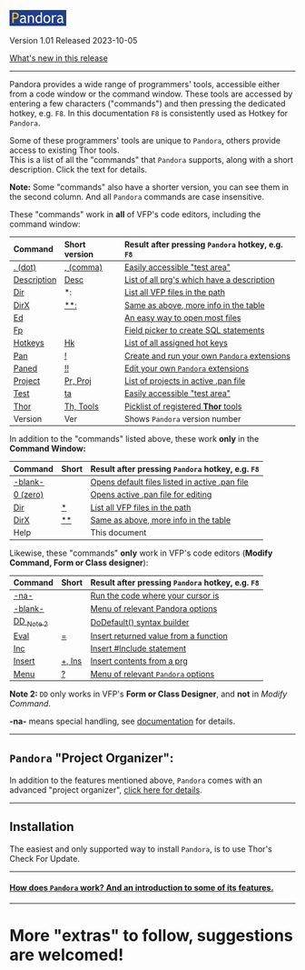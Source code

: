 
[![How Pandora works](documents/Images/pandora2.png)](documents/panhow.md)

Version 1.01 Released 2023-10-05

[What's new in this release](Change%20Log.md)

*** 

Pandora provides a wide range of programmers' tools, accessible either from a code window or the command window.  These tools are accessed by entering a few characters ("commands") and then pressing the dedicated hotkey, e.g. `F8`. In this documentation `F8` is consistently used as Hotkey for `Pandora`.  
 
Some of these programmers' tools are unique to `Pandora`, others provide access to existing Thor tools.  
This is a list of all the "commands" that `Pandora` supports, along with a short description. Click the text for details.

**Note:** Some "commands" also have a shorter version, you can see them in the second column. And all `Pandora` commands are case insensitive.

These "commands" work in **all** of VFP's code editors, including the command window: 

|Command |Short version| Result after pressing `Pandora` hotkey, e.g. `F8`|
|:--|:--  |:-------------|
|[. (dot)](documents/panta.md)|[, (comma)](documents/panta.md)| [Easily accessible "test area"](documents/panta.md)|
|[Description](documents/pandesc.md)|[Desc](documents/pandesc.md)| [List of all prg's which have a description](documents/pandesc.md)|
|[Dir](documents/pandir.md)  |\*:| [List all VFP files in the path](documents/pandir.md)|
|[DirX](documents/pandir.md#dirc)  |[\*\*:](documents/pandir.md#dirc)| [Same as above, more info in the table](documents/pandir.md#dirc)|
|[Ed](documents/paned.md)|| [An easy way to open most files](documents/paned.md)|
|[Fp](documents/panfp.md)|| [Field picker to create SQL statements](documents/panfp.md)|
|[Hotkeys](documents/panhk.md) |[Hk](documents/panhk.md) |[List of all assigned hot keys](documents/panhk.md)|
|[Pan](documents/panext.md) |[!](documents/panext.md)| [Create and run your own `Pandora` extensions](documents/panext.md)|
|[Paned](documents/panext.md#paned) |[!!](documents/panext.md#paned)| [Edit your own `Pandora` extensions](documents/panext.md#paned)|
|[Project](documents/panorg.md#proj) |[Pr, Proj](documents/panorg.md#proj)| [List of projects in active .pan file ](documents/panorg.md#proj)|
|[Test](documents/panta.md)|[ta](documents/panta.md)| [Easily accessible "test area"](documents/panta.md)|
|[Thor](documents/panth.md) |[Th, Tools](documents/panth.md)| [Picklist of registered **Thor** tools](documents/panth.md)|
|Version |Ver| Shows `Pandora` version number|



In addition to the "commands" listed above, these work **only** in the **Command Window:**

|Command |Short| Result after pressing `Pandora` hotkey, e.g. `F8`|
|:--|:--  |:-------------|
|[-blank-](documents/panorg.md)  || [Opens default files listed in active .pan file](documents/panorg.md)|
|[0 (zero)](documents/panorg.md) || [Opens active .pan file for editing ](documents/panorg.md)|
|[Dir](documents/pandir.md)  |[*](documents/pandir.md)| [List all VFP files in the path](documents/pandir.md)|
|[DirX](documents/pandir.md#dirc)  |[**](documents/pandir.md#dirc)| [Same as above, more info in the table](documents/pandir.md#dirc)|
|Help ||This document|


Likewise, these "commands" **only** work in VFP's code editors (**Modify Command, Form or Class designer**):

|Command |Short| Result after pressing `Pandora` hotkey, e.g. `F8`|
|:--|:--  |:-------------|
|[-na-](documents/panrc.md)  || [Run the code where your cursor is](documents/panrc.md)|
|[-blank-](documents/panmnu.md)  || [Menu of relevant Pandora options](documents/panmnu.md)|
|[DD <sub>Note 2</sub>](documents/pandd.md)     || [DoDefault() syntax builder](documents/pandd.md)|
|[Eval](documents/paneval.md)|[=](documents/paneval.md)| [Insert returned value from a function](documents/paneval.md)|
|[Inc](documents/paninc.md)|| [Insert #Include statement](documents/paninc.md)|
|[Insert](documents/panins.md) |[+, Ins](documents/panins.md)| [Insert contents from a prg](documents/panins.md)|
|[Menu](documents/panmnu.md)  |[?](documents/panmnu.md)| [Menu of relevant `Pandora` options](documents/panmnu.md)|

**Note 2:** `DD` only works in VFP's **Form or Class Designer**, and **not** in *Modify Command*.

**-na-** means special handling, see [documentation](documents/panrc.md) for details.   


-----------------------
## `Pandora` "Project Organizer":

In addition to the features mentioned above, `Pandora` comes with an advanced "project organizer", [click here for details](documents/panorg.md).


----------------------  

## Installation
  
The easiest and only supported way to install `Pandora`, is to use Thor's Check For Update.

---------------------

#### [How does `Pandora` work? And an introduction to some of its features.](documents/panhow.md)   


--------------
# More "extras" to follow, suggestions are welcomed!

